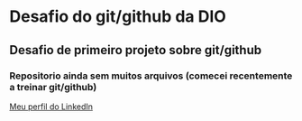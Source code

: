 # Desafio do git/github da DIO

## Desafio de primeiro projeto sobre git/github

### Repositorio ainda sem muitos arquivos (comecei recentemente a treinar git/github)


[Meu perfil do LinkedIn](https://www.linkedin.com/in/kaliel-soares-oliveira/)
